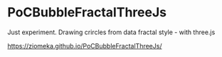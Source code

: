 # PoCBubbleFractalThreeJs

Just experiment.
Drawing crircles from data fractal style - with three.js

https://ziomeka.github.io/PoCBubbleFractalThreeJs/